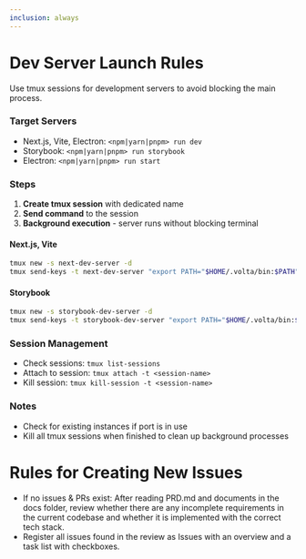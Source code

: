 ```yaml
---
inclusion: always
---
```


# Dev Server Launch Rules

Use tmux sessions for development servers to avoid blocking the main process.

### Target Servers

- Next.js, Vite, Electron: `<npm|yarn|pnpm> run dev`
- Storybook: `<npm|yarn|pnpm> run storybook`
- Electron: `<npm|yarn|pnpm> run start`

### Steps

1. **Create tmux session** with dedicated name
2. **Send command** to the session
3. **Background execution** - server runs without blocking terminal

#### Next.js, Vite

```bash
tmux new -s next-dev-server -d
tmux send-keys -t next-dev-server "export PATH="$HOME/.volta/bin:$PATH" && cd (pwd) && <npm|yarn|pnpm> run dev" Enter
```

#### Storybook

```bash
tmux new -s storybook-dev-server -d
tmux send-keys -t storybook-dev-server "export PATH="$HOME/.volta/bin:$PATH" && cd (pwd) && <npm|yarn|pnpm> run storybook" Enter
```

### Session Management

- Check sessions: `tmux list-sessions`
- Attach to session: `tmux attach -t <session-name>`
- Kill session: `tmux kill-session -t <session-name>`

### Notes

- Check for existing instances if port is in use
- Kill all tmux sessions when finished to clean up background processes

# Rules for Creating New Issues

- If no issues & PRs exist: After reading PRD.md and documents in the docs folder, review whether there are any incomplete requirements in the current codebase and whether it is implemented with the correct tech stack.
- Register all issues found in the review as Issues with an overview and a task list with checkboxes.
